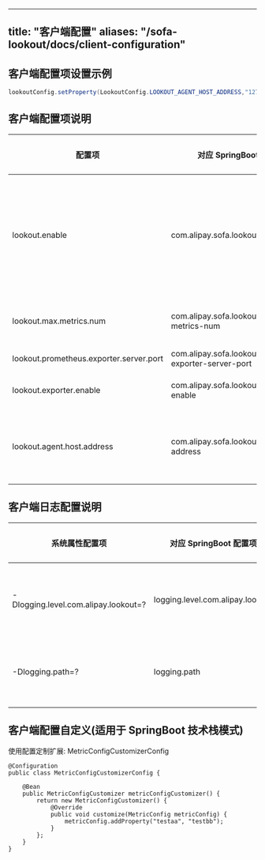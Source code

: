 
---

title: "客户端配置"
aliases: "/sofa-lookout/docs/client-configuration"
---

## 客户端配置项设置示例

```Java
lookoutConfig.setProperty(LookoutConfig.LOOKOUT_AGENT_HOST_ADDRESS,"127.0.0.1");

```

## 客户端配置项说明

| 配置项 | 对应 SpringBoot 配置项 | 默认配置值 | 说明 |
| ---| --- | ---| ---|
| lookout.enable | com.alipay.sofa.lookout.enable | true | 功能开关，默认是 true。如果改为 false，那么所有 metrics 就几乎没有内存与计算消耗(空对象与空方法) |
| lookout.max.metrics.num | com.alipay.sofa.lookout.max-metrics-num |5000 | metrics 最大数目限制，超过会自动忽略 |
| lookout.prometheus.exporter.server.port| com.alipay.sofa.lookout.prometheus-exporter-server-port | 9494 | prometheus 抓取的端口 |
| lookout.exporter.enable| com.alipay.sofa.lookout.exporter-enable | false | 是否开启支持被动采集的服务 |
| lookout.agent.host.address| com.alipay.sofa.lookout.agent-host-address | - | 主动上报 Agent 服务器的注解地址，支持多个地址以逗号分隔 |

## 客户端日志配置说明

| 系统属性配置项 | 对应 SpringBoot 配置项 | 默认配置值 | 说明 |
| ---| --- | ---| ---|
| -Dlogging.level.com.alipay.lookout=? | logging.level.com.alipay.lookout | warn | lookout 客户端的日志级别，debug 可以看见汇报数据的详情 |
| -Dlogging.path=? | logging.path | 当前用户目录 | SpringBoot V1 的日志目录调整，包括 "lookout/" 日志子目录 |

## 客户端配置自定义(适用于 SpringBoot 技术栈模式)

使用配置定制扩展: MetricConfigCustomizerConfig

```plain
@Configuration
public class MetricConfigCustomizerConfig {

    @Bean
    public MetricConfigCustomizer metricConfigCustomizer() {
        return new MetricConfigCustomizer() {
            @Override
            public void customize(MetricConfig metricConfig) {
                metricConfig.addProperty("testaa", "testbb");
            }
        };
    }
}
```
